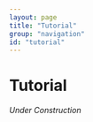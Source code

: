 ```yaml
---
layout: page
title: "Tutorial"
group: "navigation"
id: "tutorial"
---
```


# Tutorial

*Under Construction*
